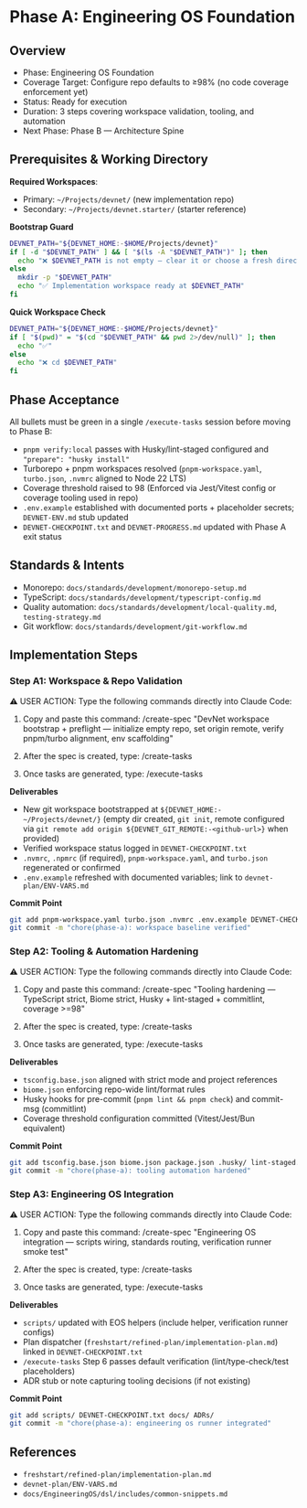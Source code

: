 # Phase A: Engineering OS Foundation

## Overview

- Phase: Engineering OS Foundation
- Coverage Target: Configure repo defaults to ≥98% (no code coverage enforcement yet)
- Status: Ready for execution
- Duration: 3 steps covering workspace validation, tooling, and automation
- Next Phase: Phase B — Architecture Spine

## Prerequisites & Working Directory

**Required Workspaces**:
- Primary: `~/Projects/devnet/` (new implementation repo)
- Secondary: `~/Projects/devnet.starter/` (starter reference)

**Bootstrap Guard**
```bash
DEVNET_PATH="${DEVNET_HOME:-$HOME/Projects/devnet}"
if [ -d "$DEVNET_PATH" ] && [ "$(ls -A "$DEVNET_PATH")" ]; then
  echo "❌ $DEVNET_PATH is not empty — clear it or choose a fresh directory"
else
  mkdir -p "$DEVNET_PATH"
  echo "✅ Implementation workspace ready at $DEVNET_PATH"
fi
```

**Quick Workspace Check**
```bash
DEVNET_PATH="${DEVNET_HOME:-$HOME/Projects/devnet}"
if [ "$(pwd)" = "$(cd "$DEVNET_PATH" && pwd 2>/dev/null)" ]; then
  echo "✅"
else
  echo "❌ cd $DEVNET_PATH"
fi
```

## Phase Acceptance

All bullets must be green in a single `/execute-tasks` session before moving to Phase B:
- `pnpm verify:local` passes with Husky/lint-staged configured and `"prepare": "husky install"`
- Turborepo + pnpm workspaces resolved (`pnpm-workspace.yaml`, `turbo.json`, `.nvmrc` aligned to Node 22 LTS)
- Coverage threshold raised to 98 (Enforced via Jest/Vitest config or coverage tooling used in repo)
- `.env.example` established with documented ports + placeholder secrets; `DEVNET-ENV.md` stub updated
- `DEVNET-CHECKPOINT.txt` and `DEVNET-PROGRESS.md` updated with Phase A exit status

## Standards & Intents

- Monorepo: `docs/standards/development/monorepo-setup.md`
- TypeScript: `docs/standards/development/typescript-config.md`
- Quality automation: `docs/standards/development/local-quality.md`, `testing-strategy.md`
- Git workflow: `docs/standards/development/git-workflow.md`

## Implementation Steps

### Step A1: Workspace & Repo Validation

<user-action-required>
⚠️ USER ACTION: Type the following commands directly into Claude Code:

1. Copy and paste this command:
   /create-spec "DevNet workspace bootstrap + preflight — initialize empty repo, set origin remote, verify pnpm/turbo alignment, env scaffolding"

2. After the spec is created, type:
   /create-tasks

3. Once tasks are generated, type:
   /execute-tasks
</user-action-required>

**Deliverables**
- New git workspace bootstrapped at `${DEVNET_HOME:-~/Projects/devnet/}` (empty dir created, `git init`, remote configured via `git remote add origin ${DEVNET_GIT_REMOTE:-<github-url>}` when provided)
- Verified workspace status logged in `DEVNET-CHECKPOINT.txt`
- `.nvmrc`, `.npmrc` (if required), `pnpm-workspace.yaml`, and `turbo.json` regenerated or confirmed
- `.env.example` refreshed with documented variables; link to `devnet-plan/ENV-VARS.md`

**Commit Point**
```bash
git add pnpm-workspace.yaml turbo.json .nvmrc .env.example DEVNET-CHECKPOINT.txt DEVNET-PROGRESS.md
git commit -m "chore(phase-a): workspace baseline verified"
```

### Step A2: Tooling & Automation Hardening

<user-action-required>
⚠️ USER ACTION: Type the following commands directly into Claude Code:

1. Copy and paste this command:
   /create-spec "Tooling hardening — TypeScript strict, Biome strict, Husky + lint-staged + commitlint, coverage >=98"

2. After the spec is created, type:
   /create-tasks

3. Once tasks are generated, type:
   /execute-tasks
</user-action-required>

**Deliverables**
- `tsconfig.base.json` aligned with strict mode and project references
- `biome.json` enforcing repo-wide lint/format rules
- Husky hooks for pre-commit (`pnpm lint && pnpm check`) and commit-msg (commitlint)
- Coverage threshold configuration committed (Vitest/Jest/Bun equivalent)

**Commit Point**
```bash
git add tsconfig.base.json biome.json package.json .husky/ lint-staged.config.*
git commit -m "chore(phase-a): tooling automation hardened"
```

### Step A3: Engineering OS Integration

<user-action-required>
⚠️ USER ACTION: Type the following commands directly into Claude Code:

1. Copy and paste this command:
   /create-spec "Engineering OS integration — scripts wiring, standards routing, verification runner smoke test"

2. After the spec is created, type:
   /create-tasks

3. Once tasks are generated, type:
   /execute-tasks
</user-action-required>

**Deliverables**
- `scripts/` updated with EOS helpers (include helper, verification runner configs)
- Plan dispatcher (`freshstart/refined-plan/implementation-plan.md`) linked in `DEVNET-CHECKPOINT.txt`
- `/execute-tasks` Step 6 passes default verification (lint/type-check/test placeholders)
- ADR stub or note capturing tooling decisions (if not existing)

**Commit Point**
```bash
git add scripts/ DEVNET-CHECKPOINT.txt docs/ ADRs/
git commit -m "chore(phase-a): engineering os runner integrated"
```

## References

- `freshstart/refined-plan/implementation-plan.md`
- `devnet-plan/ENV-VARS.md`
- `docs/EngineeringOS/dsl/includes/common-snippets.md`
